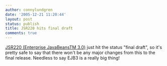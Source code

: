 ```yaml
---
author: connylundgren
date: '2005-12-21 11:20:44'
layout: post
status: publish
title: JSR220 hits final draft
comments: true
---
```


[JSR220 (Enterprise JavaBeansTM 3.0)](http://jcp.org/en/jsr/detail?id=220)
just hit the status "final draft", so it's pretty safe to say that there won't
be any major changes from this to the final release. Needless to say EJB3 is a
really big thing!

